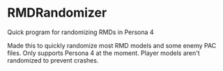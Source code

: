 # RMDRandomizer
Quick program for randomizing RMDs in Persona 4

Made this to quickly randomize most RMD models and some enemy PAC files.
Only supports Persona 4 at the moment. Player models aren't randomized to prevent crashes.
